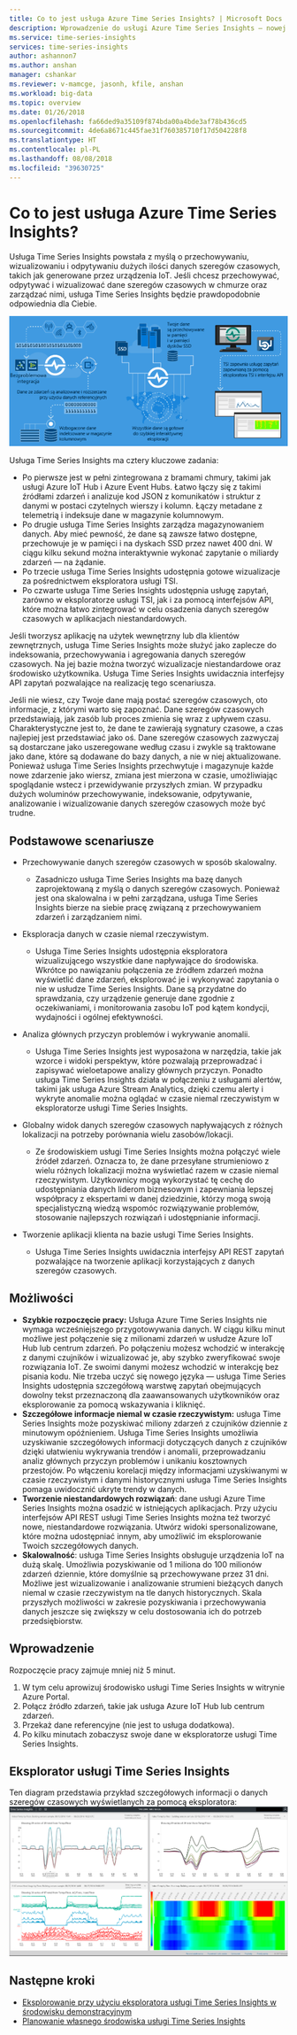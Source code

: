 ```yaml
---
title: Co to jest usługa Azure Time Series Insights? | Microsoft Docs
description: Wprowadzenie do usługi Azure Time Series Insights — nowej usługi do analizy danych szeregów czasowych i obsługi rozwiązań IoT.
ms.service: time-series-insights
services: time-series-insights
author: ashannon7
ms.author: anshan
manager: cshankar
ms.reviewer: v-mamcge, jasonh, kfile, anshan
ms.workload: big-data
ms.topic: overview
ms.date: 01/26/2018
ms.openlocfilehash: fa66ded9a35109f874bda00a4bde3af78b436cd5
ms.sourcegitcommit: 4de6a8671c445fae31f760385710f17d504228f8
ms.translationtype: HT
ms.contentlocale: pl-PL
ms.lasthandoff: 08/08/2018
ms.locfileid: "39630725"
---
```

# <a name="what-is-azure-time-series-insights"></a>Co to jest usługa Azure Time Series Insights?

Usługa Time Series Insights powstała z myślą o przechowywaniu, wizualizowaniu i odpytywaniu dużych ilości danych szeregów czasowych, takich jak generowane przez urządzenia IoT.  Jeśli chcesz przechowywać, odpytywać i wizualizować dane szeregów czasowych w chmurze oraz zarządzać nimi, usługa Time Series Insights będzie prawdopodobnie odpowiednia dla Ciebie.  

![Schemat blokowy usługi Time Series Insights](media/overview/time-series-insights-flowchart.png)

Usługa Time Series Insights ma cztery kluczowe zadania:

- Po pierwsze jest w pełni zintegrowana z bramami chmury, takimi jak usługi Azure IoT Hub i Azure Event Hubs. Łatwo łączy się z takimi źródłami zdarzeń i analizuje kod JSON z komunikatów i struktur z danymi w postaci czytelnych wierszy i kolumn. Łączy metadane z telemetrią i indeksuje dane w magazynie kolumnowym.
- Po drugie usługa Time Series Insights zarządza magazynowaniem danych. Aby mieć pewność, że dane są zawsze łatwo dostępne, przechowuje je w pamięci i na dyskach SSD przez nawet 400 dni. W ciągu kilku sekund można interaktywnie wykonać zapytanie o miliardy zdarzeń — na żądanie.
- Po trzecie usługa Time Series Insights udostępnia gotowe wizualizacje za pośrednictwem eksploratora usługi TSI.  
- Po czwarte usługa Time Series Insights udostępnia usługę zapytań, zarówno w eksploratorze usługi TSI, jak i za pomocą interfejsów API, które można łatwo zintegrować w celu osadzenia danych szeregów czasowych w aplikacjach niestandardowych.  

Jeśli tworzysz aplikację na użytek wewnętrzny lub dla klientów zewnętrznych, usługa Time Series Insights może służyć jako zaplecze do indeksowania, przechowywania i agregowania danych szeregów czasowych. Na jej bazie można tworzyć wizualizacje niestandardowe oraz środowisko użytkownika.  Usługa Time Series Insights uwidacznia interfejsy API zapytań pozwalające na realizację tego scenariusza.  

Jeśli nie wiesz, czy Twoje dane mają postać szeregów czasowych, oto informacje, z którymi warto się zapoznać.  Dane szeregów czasowych przedstawiają, jak zasób lub proces zmienia się wraz z upływem czasu.  Charakterystyczne jest to, że dane te zawierają sygnatury czasowe, a czas najlepiej jest przedstawiać jako oś.  Dane szeregów czasowych zazwyczaj są dostarczane jako uszeregowane według czasu i zwykle są traktowane jako dane, które są dodawane do bazy danych, a nie w niej aktualizowane.  Ponieważ usługa Time Series Insights przechwytuje i magazynuje każde nowe zdarzenie jako wiersz, zmiana jest mierzona w czasie, umożliwiając spoglądanie wstecz i przewidywanie przyszłych zmian.  W przypadku dużych woluminów przechowywanie, indeksowanie, odpytywanie, analizowanie i wizualizowanie danych szeregów czasowych może być trudne.  

## <a name="primary-scenarios"></a>Podstawowe scenariusze

- Przechowywanie danych szeregów czasowych w sposób skalowalny.  
  - Zasadniczo usługa Time Series Insights ma bazę danych zaprojektowaną z myślą o danych szeregów czasowych.  Ponieważ jest ona skalowalna i w pełni zarządzana, usługa Time Series Insights bierze na siebie pracę związaną z przechowywaniem zdarzeń i zarządzaniem nimi.

- Eksploracja danych w czasie niemal rzeczywistym.  
  - Usługa Time Series Insights udostępnia eksploratora wizualizującego wszystkie dane napływające do środowiska.  Wkrótce po nawiązaniu połączenia ze źródłem zdarzeń można wyświetlić dane zdarzeń, eksplorować je i wykonywać zapytania o nie w usłudze Time Series Insights.  Dane są przydatne do sprawdzania, czy urządzenie generuje dane zgodnie z oczekiwaniami, i monitorowania zasobu IoT pod kątem kondycji, wydajności i ogólnej efektywności.  

- Analiza głównych przyczyn problemów i wykrywanie anomalii.
  - Usługa Time Series Insights jest wyposażona w narzędzia, takie jak wzorce i widoki perspektyw, które pozwalają przeprowadzać i zapisywać wieloetapowe analizy głównych przyczyn.  Ponadto usługa Time Series Insights działa w połączeniu z usługami alertów, takimi jak usługa Azure Stream Analytics, dzięki czemu alerty i wykryte anomalie można oglądać w czasie niemal rzeczywistym w eksploratorze usługi Time Series Insights.  

- Globalny widok danych szeregów czasowych napływających z różnych lokalizacji na potrzeby porównania wielu zasobów/lokacji.
  - Ze środowiskiem usługi Time Series Insights można połączyć wiele źródeł zdarzeń.  Oznacza to, że dane przesyłane strumieniowo z wielu różnych lokalizacji można wyświetlać razem w czasie niemal rzeczywistym.  Użytkownicy mogą wykorzystać tę cechę do udostępniania danych liderom biznesowym i zapewniania lepszej współpracy z ekspertami w danej dziedzinie, którzy mogą swoją specjalistyczną wiedzą wspomóc rozwiązywanie problemów, stosowanie najlepszych rozwiązań i udostępnianie informacji.

- Tworzenie aplikacji klienta na bazie usługi Time Series Insights. 
  - Usługa Time Series Insights uwidacznia interfejsy API REST zapytań pozwalające na tworzenie aplikacji korzystających z danych szeregów czasowych.

## <a name="capabilities"></a>Możliwości

- **Szybkie rozpoczęcie pracy:** Usługa Azure Time Series Insights nie wymaga wcześniejszego przygotowywania danych. W ciągu kilku minut możliwe jest połączenie się z milionami zdarzeń w usłudze Azure IoT Hub lub centrum zdarzeń. Po połączeniu możesz wchodzić w interakcję z danymi czujników i wizualizować je, aby szybko zweryfikować swoje rozwiązania IoT. Ze swoimi danymi możesz wchodzić w interakcję bez pisania kodu.
Nie trzeba uczyć się nowego języka — usługa Time Series Insights udostępnia szczegółową warstwę zapytań obejmujących dowolny tekst przeznaczoną dla zaawansowanych użytkowników oraz eksplorowanie za pomocą wskazywania i kliknięć.
- **Szczegółowe informacje niemal w czasie rzeczywistym:** usługa Time Series Insights może pozyskiwać miliony zdarzeń z czujników dziennie z minutowym opóźnieniem. Usługa Time Series Insights umożliwia uzyskiwanie szczegółowych informacji dotyczących danych z czujników dzięki ułatwieniu wykrywania trendów i anomalii, przeprowadzaniu analiz głównych przyczyn problemów i unikaniu kosztownych przestojów. Po włączeniu korelacji między informacjami uzyskiwanymi w czasie rzeczywistym i danymi historycznymi usługa Time Series Insights pomaga uwidocznić ukryte trendy w danych.
- **Tworzenie niestandardowych rozwiązań**: dane usługi Azure Time Series Insights można osadzić w istniejących aplikacjach. Przy użyciu interfejsów API REST usługi Time Series Insights można też tworzyć nowe, niestandardowe rozwiązania. Utwórz widoki spersonalizowane, które można udostępniać innym, aby umożliwić im eksplorowanie Twoich szczegółowych danych.
- **Skalowalność**: usługa Time Series Insights obsługuje urządzenia IoT na dużą skalę. Umożliwia pozyskiwanie od 1 miliona do 100 milionów zdarzeń dziennie, które domyślnie są przechowywane przez 31 dni. Możliwe jest wizualizowanie i analizowanie strumieni bieżących danych niemal w czasie rzeczywistym na tle danych historycznych. Skala przyszłych możliwości w zakresie pozyskiwania i przechowywania danych jeszcze się zwiększy w celu dostosowania ich do potrzeb przedsiębiorstw.

## <a name="getting-started"></a>Wprowadzenie
Rozpoczęcie pracy zajmuje mniej niż 5 minut. 

1.  W tym celu aprowizuj środowisko usługi Time Series Insights w witrynie Azure Portal. 
2.  Połącz źródło zdarzeń, takie jak usługa Azure IoT Hub lub centrum zdarzeń.  
3.  Przekaż dane referencyjne (nie jest to usługa dodatkowa).
4.  Po kilku minutach zobaczysz swoje dane w eksploratorze usługi Time Series Insights.

## <a name="time-series-insights-explorer"></a>Eksplorator usługi Time Series Insights
Ten diagram przedstawia przykład szczegółowych informacji o danych szeregów czasowych wyświetlanych za pomocą eksploratora: ![Eksplorator usługi Time Series Insights](media/time-series-insights-explorer/explorer4.png)

## <a name="next-steps"></a>Następne kroki
 - [Eksplorowanie przy użyciu eksploratora usługi Time Series Insights w środowisku demonstracyjnym](./time-series-quickstart.md)
 - [Planowanie własnego środowiska usługi Time Series Insights](time-series-insights-environment-planning.md)

